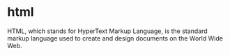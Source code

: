 # html
HTML, which stands for HyperText Markup Language, is the standard markup language used to create and design documents on the World Wide Web.
